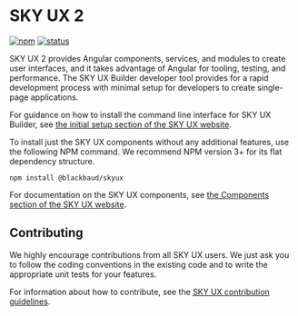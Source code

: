 # SKY UX 2

[![npm](https://img.shields.io/npm/v/@blackbaud/skyux.svg)](https://www.npmjs.com/package/@blackbaud/skyux)
[![status](https://travis-ci.org/blackbaud/skyux2.svg?branch=master)](https://travis-ci.org/blackbaud/skyux2)

SKY UX 2 provides Angular components, services, and modules to create user interfaces, and it takes advantage of Angular for tooling, testing, and performance. The SKY UX Builder developer tool provides for a rapid development process with minimal setup for developers to create single-page applications.

For guidance on how to install the command line interface for SKY UX Builder, see [the initial setup section of the SKY UX website](https://developer.blackbaud.com/skyux/learn/get-started/prereqs/initial-setup).

To install just the SKY UX components without any additional features, use the following NPM command. We recommend NPM version 3+ for its flat dependency structure.

`npm install @blackbaud/skyux`

For documentation on the SKY UX components, see [the Components section of the SKY UX website](https://developer.blackbaud.com/skyux/components).

## Contributing

We highly encourage contributions from all SKY UX users. We just ask you to follow the coding conventions in the existing code and to write the appropriate unit tests for your features.

For information about how to contribute, see the [SKY UX contribution guidelines](https://github.com/blackbaud/skyux2/blob/master/CONTRIBUTING.md).